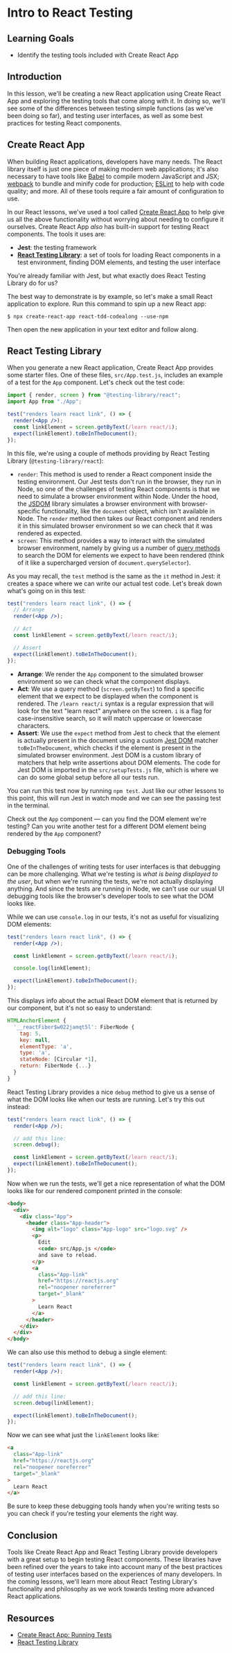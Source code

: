 # Intro to React Testing

## Learning Goals

- Identify the testing tools included with Create React App

## Introduction

In this lesson, we'll be creating a new React application using Create React App
and exploring the testing tools that come along with it. In doing so, we'll see
some of the differences between testing simple functions (as we've been doing so
far), and testing user interfaces, as well as some best practices for testing
React components.

## Create React App

When building React applications, developers have many needs. The React library
itself is just one piece of making modern web applications; it's also necessary
to have tools like [Babel][babel] to compile modern JavaScript and JSX;
[webpack][] to bundle and minify code for production; [ESLint][eslint] to help
with code quality; and more. All of these tools require a fair amount of
configuration to use.

In our React lessons, we've used a tool called [Create React
App][create-react-app] to help give us all the above functionality without
worrying about needing to configure it ourselves. Create React App _also_ has
built-in support for testing React components. The tools it uses are:

- **Jest**: the testing framework
- [**React Testing Library**][react-testing-library]: a set of tools for loading
  React components in a test environment, finding DOM elements, and testing the
  user interface

You're already familiar with Jest, but what exactly does React Testing Library
do for us?

The best way to demonstrate is by example, so let's make a small React
application to explore. Run this command to spin up a new React app:

```console
$ npx create-react-app react-tdd-codealong --use-npm
```

Then open the new application in your text editor and follow along.

## React Testing Library

When you generate a new React application, Create React App provides some
starter files. One of these files, `src/App.test.js`, includes an example of a
test for the `App` component. Let's check out the test code:

```jsx
import { render, screen } from "@testing-library/react";
import App from "./App";

test("renders learn react link", () => {
  render(<App />);
  const linkElement = screen.getByText(/learn react/i);
  expect(linkElement).toBeInTheDocument();
});
```

In this file, we're using a couple of methods providing by React Testing Library
(`@testing-library/react`):

- `render`: This method is used to render a React component inside the testing
  environment. Our Jest tests don't run in the browser, they run in Node, so one
  of the challenges of testing React components is that we need to simulate a
  browser environment within Node. Under the hood, the [JSDOM][jsdom] library
  simulates a browser environment with browser-specific functionality, like the
  `document` object, which isn't available in Node. The `render` method then
  takes our React component and renders it in this simulated browser environment
  so we can check that it was rendered as expected.
- `screen`: This method provides a way to interact with the simulated browser
  environment, namely by giving us a number of [query methods][] to search the
  DOM for elements we expect to have been rendered (think of it like a
  supercharged version of `document.querySelector`).

As you may recall, the `test` method is the same as the `it` method in Jest: it
creates a space where we can write our actual test code. Let's break down what's
going on in this test:

```jsx
test("renders learn react link", () => {
  // Arrange
  render(<App />);

  // Act
  const linkElement = screen.getByText(/learn react/i);

  // Assert
  expect(linkElement).toBeInTheDocument();
});
```

- **Arrange**: We render the `App` component to the simulated browser
  environment so we can check what the component displays.
- **Act**: We use a query method (`screen.getByText`) to find a specific element
  that we expect to be displayed when the component is rendered. The
  `/learn react/i` syntax is a regular expression that will look for the text
  "learn react" anywhere on the screen. `i` is a flag for case-insensitive
  search, so it will match uppercase or lowercase characters.
- **Assert**: We use the `expect` method from Jest to check that the element is
  actually present in the document using a custom [Jest DOM][jest-dom] matcher
  `toBeInTheDocument`, which checks if the element is present in the simulated
  browser environment. Jest DOM is a custom library of matchers that help write
  assertions about DOM elements. The code for Jest DOM is imported in the
  `src/setupTests.js` file, which is where we can do some global setup before
  all our tests run.

You can run this test now by running `npm test`. Just like our other lessons to
this point, this will run Jest in watch mode and we can see the passing test in
the terminal.

Check out the `App` component — can you find the DOM element we're testing? Can
you write another test for a different DOM element being rendered by the `App`
component?

### Debugging Tools

One of the challenges of writing tests for user interfaces is that debugging can
be more challenging. What we're testing is _what is being displayed to the
user_, but when we're running the tests, we're not actually displaying anything.
And since the tests are running in Node, we can't use our usual UI debugging
tools like the browser's developer tools to see what the DOM looks like.

While we can use `console.log` in our tests, it's not as useful for visualizing
DOM elements:

```jsx
test("renders learn react link", () => {
  render(<App />);

  const linkElement = screen.getByText(/learn react/i);

  console.log(linkElement);

  expect(linkElement).toBeInTheDocument();
});
```

This displays info about the actual React DOM element that is returned by our
component, but it's not so easy to understand:

```js
HTMLAnchorElement {
  '__reactFiber$w022jamqt5l': FiberNode {
    tag: 5,
    key: null,
    elementType: 'a',
    type: 'a',
    stateNode: [Circular *1],
    return: FiberNode {...}
  }
}
```

React Testing Library provides a nice `debug` method to give us a sense of what
the DOM looks like when our tests are running. Let's try this out instead:

```jsx
test("renders learn react link", () => {
  render(<App />);

  // add this line:
  screen.debug();

  const linkElement = screen.getByText(/learn react/i);
  expect(linkElement).toBeInTheDocument();
});
```

Now when we run the tests, we'll get a nice representation of what the DOM looks
like for our rendered component printed in the console:

```html
<body>
  <div>
    <div class="App">
      <header class="App-header">
        <img alt="logo" class="App-logo" src="logo.svg" />
        <p>
          Edit
          <code> src/App.js </code>
          and save to reload.
        </p>
        <a
          class="App-link"
          href="https://reactjs.org"
          rel="noopener noreferrer"
          target="_blank"
        >
          Learn React
        </a>
      </header>
    </div>
  </div>
</body>
```

We can also use this method to debug a single element:

```jsx
test("renders learn react link", () => {
  render(<App />);

  const linkElement = screen.getByText(/learn react/i);

  // add this line:
  screen.debug(linkElement);

  expect(linkElement).toBeInTheDocument();
});
```

Now we can see what just the `linkElement` looks like:

```html
<a
  class="App-link"
  href="https://reactjs.org"
  rel="noopener noreferrer"
  target="_blank"
>
  Learn React
</a>
```

Be sure to keep these debugging tools handy when you're writing tests so you can
check if you're testing your elements the right way.

## Conclusion

Tools like Create React App and React Testing Library provide developers with a
great setup to begin testing React components. These libraries have been refined
over the years to take into account many of the best practices of testing user
interfaces based on the experiences of many developers. In the coming lessons,
we'll learn more about React Testing Library's functionality and philosophy as
we work towards testing more advanced React applications.

## Resources

- [Create React App: Running Tests](https://create-react-app.dev/docs/running-tests)
- [React Testing Library][react-testing-library]

[create-react-app]: https://create-react-app.dev/
[babel]: https://babeljs.io/
[webpack]: https://webpack.js.org/
[eslint]: https://eslint.org/
[react-testing-library]:
  https://testing-library.com/docs/react-testing-library/intro/
[jsdom]: https://github.com/jsdom/jsdom
[query methods]: https://testing-library.com/docs/queries/about#priority
[jest-dom]: https://testing-library.com/docs/ecosystem-jest-dom
